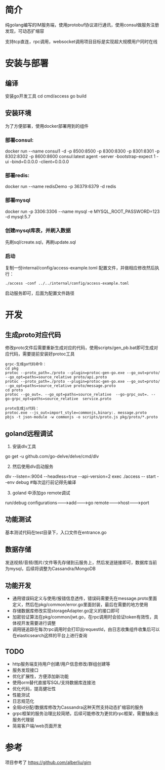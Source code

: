 
# 简介
纯golang编写的IM服务端，使用protobuf协议进行通讯，使用consul做服务注册发现，可动态扩缩容

支持tcp直连，rpc调用，websocket调用项目目标是实现超大规模用户同时在线

# 安装与部署
## 编译
安装go开发工具
cd cmd/access
go build

## 安装环境
为了方便部署，使用docker部署用到的组件
### 部署consul:
docker run --name consul1 -d -p 8500:8500 -p 8300:8300 -p 8301:8301 -p 8302:8302 -p 8600:8600 consul:latest agent -server -bootstrap-expect 1 -ui -bind=0.0.0.0 -client=0.0.0.0
### 部署redis:
docker run --name redisDemo -p 36379:6379 -d redis
### 部署mysql
docker run -p 3306:3306 --name mysql -e MYSQL_ROOT_PASSWORD=123 -d mysql:5.7

### 创建mysql库表，并刷入数据
 先刷sql/create.sql，再刷update.sql
### 启动
复制一份internal/config/access-example.toml 配置文件，并做相应修改然后执行：
```
./access -conf ../../internal/config/access-example.toml
```
启动服务即可，后面为配置文件路径


# 开发
## 生成proto对应代码
修改proto文件后需要重新生成对应的代码，使用scripts/gen_pb.bat即可生成对应代码，需要提前安装好protoc工具
```
grpc-生成go代码命令：
cd pkg
protoc --proto_path=./proto --plugin=protoc-gen-go.exe --go_out=proto/ --go_opt=paths=source_relative proto/api.proto
protoc --proto_path=./proto --plugin=protoc-gen-go.exe --go_out=proto/ --go_opt=paths=source_relative proto/message.proto
cd proto
protoc --go_out=. --go_opt=paths=source_relative  --go-grpc_out=. --go-grpc_opt=paths=source_relative  service.proto

proto生成js代码：
protoc.exe --js_out=import_style=commonjs,binary:. message.proto
pbjs -t json-module -w commonjs -o scripts/proto.js pkg/proto/*.proto
```
## goland远程调试
1. 安装dlv工具

go get -u github.com/go-delve/delve/cmd/dlv

2. 然后使用dlv启动服务

dlv --listen=:9004 --headless=true --api-version=2 exec ./access -- start --env debug #每次运行前记得先编译

3. goland 中添加go remote调试

run/debug configurations--->add--->go remote--->host--->port

## 功能测试
基本测试代码在test目录下，入口文件在entrance.go

## 数据存储
发送视频/音频/图片/文件等先存储到云服务上，然后发送链接即可，数据库当前为mysql，后续将调整为Cassandra/MongoDB

## 功能开发
- 通用错误码定义与使用/报错信息透传，错误码需要先在message.proto里面定义，然后在pkg/common/error.go里面封装，最后在需要的地方使用
- 存储数据库修改实现storageAdapter.go定义的接口即可
- 加密验证算法在pkg/common/jwt.go，在rpc调用时会验证token有效性，具体视开发需要进行调整
- 调用链追踪在每次rpc调用时会打印出requestId，由日志收集组件收集后可以在elasticsearch这样的平台上进行查询

## TODO
- http服务端支持用户创建/用户信息修改/群组创建等
- 服务发现接口
- 优化扩展性，方便添加新功能
- 使用orm替代直接写SQL/支持数据库连接池
- 优化代码，提高健壮性
- 性能测试
- 日志规范化
- 全局id分配/数据库修改为Cassandra这种天然支持动态扩缩容的服务
- grpc框架的服务治理比较简陋，后续可能修改为更优的rpc框架，需要抽象出服务代理层
- 简易客户端/web页面开发

# 参考
项目参考了 https://github.com/alberliu/gim
